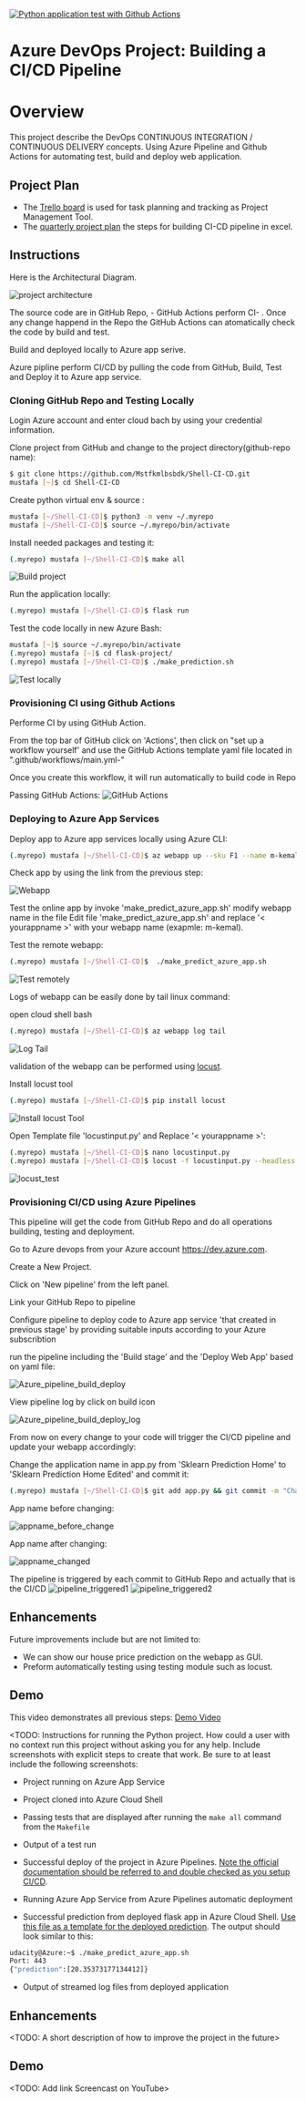 
[![Python application test with Github Actions](https://github.com/Mstfkmlbsbdk/Shell-CI-CD/actions/workflows/main.yml/badge.svg)](https://github.com/Mstfkmlbsbdk/Shell-CI-CD/actions/workflows/main.yml)

# Azure DevOps Project: Building a CI/CD Pipeline

# Overview

This project describe the DevOps CONTINUOUS  INTEGRATION / CONTINUOUS  DELIVERY concepts. 
Using Azure Pipeline and Github Actions for automating test, build and deploy web application. 


## Project Plan

* The [Trello board](https://trello.com/invite/b/8jRUbXou/ATTI869e44588d0c6b5edf3d4d3f12924b4831F5885D/devops-ci-cd-project) is used for task planning and tracking as Project Management Tool.
* The [quarterly project plan](plan/project-management-plan.xlsx) the steps for building CI-CD pipeline in excel.


## Instructions

Here is the Architectural Diagram.  

![project architecture](screenshot/Architecture_CI_CD_Project.png "project architecture")

The source code are in GitHub Repo, - GitHub Actions perform CI- . Once any change happend in the Repo the GitHub Actions can atomatically check the code by build and test.

Build and deployed locally to Azure app serive.

Azure pipline perform CI/CD by pulling the code from GitHub, Build, Test and Deploy it to Azure app service.


### Cloning GitHub Repo and Testing Locally

Login Azure account and enter cloud bach by using your credential information.

Clone project from GitHub and change to the project directory(github-repo name):

```bash
$ git clone https://github.com/Mstfkmlbsbdk/Shell-CI-CD.git
mustafa [~]$ cd Shell-CI-CD
```

Create python virtual env & source :
```bash
mustafa [~/Shell-CI-CD]$ python3 -m venv ~/.myrepo
mustafa [~/Shell-CI-CD]$ source ~/.myrepo/bin/activate
```
Install needed packages and testing it:

```bash
(.myrepo) mustafa [~/Shell-CI-CD]$ make all
```
![Build project](screenshot/make_all.png "Build project")

Run the application locally:
```bash
(.myrepo) mustafa [~/Shell-CI-CD]$ flask run
```

Test the code locally in new Azure Bash:
```bash
mustafa [~]$ source ~/.myrepo/bin/activate
(.myrepo) mustafa [~]$ cd flask-project/
(.myrepo) mustafa [~/Shell-CI-CD]$ ./make_prediction.sh
```

![Test locally](screenshot/make_prediction.png "Test locally")


### Provisioning CI using Github Actions
Performe CI by using GitHub Action.

From the top bar of GitHub click on 'Actions', then click on "set up a workflow yourself' and use the GitHub Actions template yaml file located in  ".github/workflows/main.yml-"

Once you create this workflow, it will run automatically to build code in Repo

Passing GitHub Actions:
![GitHub Actions](screenshot/Github_passed_actions.png "GitHub Actions")


### Deploying to Azure App Services

Deploy app to Azure app services locally using Azure CLI:

```bash
(.myrepo) mustafa [~/Shell-CI-CD]$ az webapp up --sku F1 --name m-kemal --resource-group Azuredevops --runtime "PYTHON:3.10"
```

Check app by using the link from the previous step:

![Webapp](screenshot/m-kemal-azurewebsites.png "Webapp")

Test the online app by invoke 'make_predict_azure_app.sh'  modify webapp name in the file
Edit file 'make_predict_azure_app.sh' and replace '< yourappname >' with your webapp name (exapmle: m-kemal).

Test the remote webapp:
```bash
(.myrepo) mustafa [~/Shell-CI-CD]$  ./make_predict_azure_app.sh
```
![Test remotely](screenshot/remote_prediction.png "Test remotely")

Logs of webapp can be easily done by tail linux command:

open cloud shell bash

```bash
(.myrepo) mustafa [~/Shell-CI-CD]$ az webapp log tail
```

![Log Tail](screenshot/log_tail.png "Log Tail")

validation of the webapp can be performed using [locust](https://locust.io).

Install locust tool 

```bash
(.myrepo) mustafa [~/Shell-CI-CD]$ pip install locust
```
![Install locust Tool](screenshot/pip_install_locust.png "Install locust Tool")

Open Template file 'locustinput.py' and Replace '< yourappname >':

```bash
(.myrepo) mustafa [~/Shell-CI-CD]$ nano locustinput.py
(.myrepo) mustafa [~/Shell-CI-CD]$ locust -f locustinput.py --headless -u 10 -r 3 -t 10s
```

![locust_test](screenshot/locust_log1.jpeg "locust_test")


### Provisioning CI/CD using Azure Pipelines

This pipeline will get the code from GitHub Repo and do all operations building, testing and deployment.

Go to Azure devops from your Azure account  https://dev.azure.com.

Create a New Project.

Click on 'New pipeline' from the left panel.

Link your GitHub Repo to pipeline

Configure pipeline to deploy code to Azure app service 'that created in previous stage' by providing suitable inputs according to your Azure subscribtion

run the pipeline including the 'Build stage' and the 'Deploy Web App' based on yaml file:

![Azure_pipeline_build_deploy](screenshot/Azure_pipeline_build_deploy.png "Azure_pipeline_build_deploy")

View pipeline log by click on build icon

![Azure_pipeline_build_deploy_log](screenshot/webappdeployment_log.png "Azure_pipeline_build_deploy_log")

From now on every change to your code will trigger the CI/CD pipeline and update your webapp accordingly:

Change the application name in app.py from 'Sklearn Prediction Home' to 'Sklearn Prediction Home Edited' and commit it:

```bash
(.myrepo) mustafa [~/Shell-CI-CD]$ git add app.py && git commit -m "Change app name" && git push
```
App name before changing:

![appname_before_change](screenshot/flask-mkemal-https.png "appname_before_change")

App name after changing:

![appname_changed](screenshot/flask-mkemal-https-after.png "appname_changed")


The pipeline is triggered by each commit to GitHub Repo and actually that is the CI/CD
![pipeline_triggered1](screenshot/pipeline_triggered1.png "pipeline_triggered1")
![pipeline_triggered2](screenshot/pipeline_triggered2.png "pipeline_triggered2")

## Enhancements
Future improvements include but are not limited to:
* We can show our house price prediction on the webapp as GUI.
* Preform automatically testing using testing module such as locust.



## Demo

This video demonstrates all previous steps:
[Demo Video](https://www.youtube.com/watch?v=7WVkz0Brn0E)
















<TODO:  Instructions for running the Python project.  How could a user with no context run this project without asking you for any help.  Include screenshots with explicit steps to create that work. Be sure to at least include the following screenshots:

* Project running on Azure App Service

* Project cloned into Azure Cloud Shell

* Passing tests that are displayed after running the `make all` command from the `Makefile`

* Output of a test run

* Successful deploy of the project in Azure Pipelines.  [Note the official documentation should be referred to and double checked as you setup CI/CD](https://docs.microsoft.com/en-us/azure/devops/pipelines/ecosystems/python-webapp?view=azure-devops).

* Running Azure App Service from Azure Pipelines automatic deployment

* Successful prediction from deployed flask app in Azure Cloud Shell.  [Use this file as a template for the deployed prediction](https://github.com/udacity/nd082-Azure-Cloud-DevOps-Starter-Code/blob/master/C2-AgileDevelopmentwithAzure/project/starter_files/flask-sklearn/make_predict_azure_app.sh).
The output should look similar to this:

```bash
udacity@Azure:~$ ./make_predict_azure_app.sh
Port: 443
{"prediction":[20.35373177134412]}
```

* Output of streamed log files from deployed application

> 

## Enhancements

<TODO: A short description of how to improve the project in the future>

## Demo 

<TODO: Add link Screencast on YouTube>


